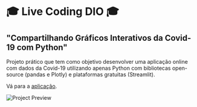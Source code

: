 # 🎓 Live Coding DIO 🎓
## "Compartilhando Gráficos Interativos da Covid-19 com Python"

Projeto prático que tem como objetivo desenvolver uma aplicação online com dados da Covid-19 utilizando apenas Python com bibliotecas open-source (pandas e Plotly) e plataformas gratuitas (Streamlit).

Vá para a [aplicação](https://default-404-live-coding-dados-covid-streamlit-app-pri2x7.streamlitapp.com/).

![Project Preview](https://i.imgur.com/SezkqjM.png "Project Preview")
